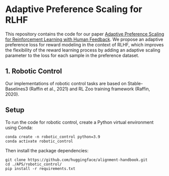 # Adaptive Preference Scaling for RLHF

This repository contains the code for our paper [Adaptive Preference Scaling for Reinforcement Learning with Human Feedback](https://arxiv.org/abs/2406.02764). We propose an adaptive preference loss for reward modeling in the context of RLHF, which improves the flexibility of the reward learning process by adding an adaptive scaling parameter to the loss for each sample in the preference dataset.

## 1. Robotic Control

Our implementations of robotic control tasks are based on Stable-Baselines3 (Raffin et al., 2021) and RL Zoo training framework (Raffin, 2020).

## Setup

To run the code for robotic control, create a Python virtual environment using Conda:

```
conda create -n robotic_control python=3.9
conda activate robotic_control
```

Then install the package dependencies:

```
git clone https://github.com/huggingface/alignment-handbook.git
cd ./APS/robotic_control/
pip install -r requirements.txt
```
